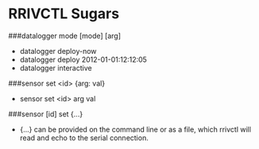 # RRIVCTL Sugars


	

###datalogger mode [mode] [arg]
* datalogger deploy-now
* datalogger deploy 2012-01-01:12:12:05
* datalogger interactive


###sensor set \<id> {arg: val}
* sensor set \<id> arg val 

###sensor [id] set {...}
* {...} can be provided on the command line or as a file, which rrivctl will read and echo to the serial connection.
